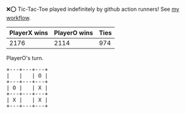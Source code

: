 :x::o: Tic-Tac-Toe played indefinitely by github action runners! See [my workflow](.github/workflows/play.yaml).

|PlayerX wins|PlayerO wins|Ties|
|-|-|-|
|2176|2114|974|

PlayerO's turn.

<pre>
+---+---+---+
|   |   | O |
+---+---+---+
| O |   | X |
+---+---+---+
| X |   | X |
+---+---+---+
</pre>